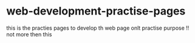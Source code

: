 # web-development-practise-pages
this is the practies pages to develop th web page onlt practise purpose !! not more then this
